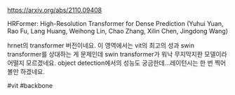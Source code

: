 https://arxiv.org/abs/2110.09408

HRFormer: High-Resolution Transformer for Dense Prediction (Yuhui Yuan, Rao Fu, Lang Huang, Weihong Lin, Chao Zhang, Xilin Chen, Jingdong Wang)

hrnet의 transformer 버전이네요. 이 영역에서는 vit의 최고의 성과 swin transformer를 상대하는 게 문제인데 swin transformer가 워낙 무지막지한 모델이라 어떨지 모르겠네요. object detection에서의 성능도 궁금한데...레이턴시는 한 번 찍어볼만 하겠네요.

#vit #backbone 